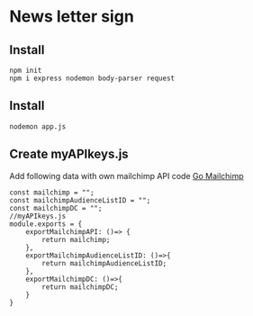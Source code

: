 # News letter sign

## Install

```
npm init
npm i express nodemon body-parser request

```

## Install

```
nodemon app.js
```

## Create myAPIkeys.js

Add following data with own mailchimp API code [Go Mailchimp](https://mailchimp.com/) 

```
const mailchimp = "";
const mailchimpAudienceListID = "";
const mailchimpDC = "";
//myAPIkeys.js
module.exports = {
    exportMailchimpAPI: ()=> {
        return mailchimp;
    },
    exportMailchimpAudienceListID: ()=>{
        return mailchimpAudienceListID;
    },
    exportMailchimpDC: ()=>{
        return mailchimpDC;
    }
}
```